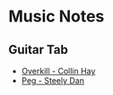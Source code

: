 # Music Notes

## Guitar Tab
- [Overkill - Collin Hay](GuitarTab/Overkill_Collin_Hay.md)
- [Peg - Steely Dan]("Peg_Steely_Dan.md")